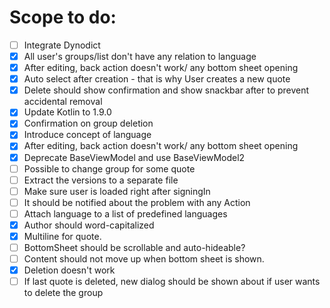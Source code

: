 # Scope to do:

- [ ] Integrate Dynodict
- [x] All user's groups/list don't have any relation to language
- [x] After editing, back action doesn't work/ any bottom sheet opening
- [x] Auto select after creation - that is why User creates a new quote
- [x] Delete should show confirmation and show snackbar after to prevent accidental removal
- [x] Update Kotlin to 1.9.0
- [x] Confirmation on group deletion
- [x] Introduce concept of language
- [x] After editing, back action doesn't work/ any bottom sheet opening
- [x] Deprecate BaseViewModel and use BaseViewModel2
- [ ] Possible to change group for some quote
- [ ] Extract the versions to a separate file
- [ ] Make sure user is loaded right after signingIn
- [ ] It should be notified about the problem with any Action
- [ ] Attach language to a list of predefined languages
- [x] Author should word-capitalized
- [x] Multiline for quote.
- [ ] BottomSheet should be scrollable and auto-hideable?
- [ ] Content should not move up when bottom sheet is shown.
- [x] Deletion doesn't work
- [ ] If last quote is deleted, new dialog should be shown about if user wants to delete the group